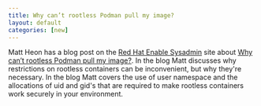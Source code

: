 ```yaml
---
title: Why can’t rootless Podman pull my image? 
layout: default
categories: [new]
---
```


Matt Heon has a blog post on the [Red Hat Enable Sysadmin](https://www.redhat.com/sysadmin/) site about [Why can’t rootless Podman pull my image?](https://www.redhat.com/sysadmin/rootless-podman).  In the blog Matt discusses why restrictions on rootless containers can be inconvenient, but why they're necessary.  In the blog Matt covers the use of user namespace and the allocations of uid and gid's that are required to make rootless containers work securely in your environment. 
